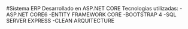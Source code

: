 #Sistema ERP Desarrollado en ASP.NET CORE
Tecnologias utilizadas:
-ASP.NET CORE6
-ENTITY FRAMEWORK CORE
-BOOTSTRAP 4
-SQL SERVER EXPRESS
-CLEAN ARQUITECTURE
